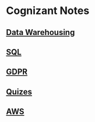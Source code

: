 # Cognizant Notes

## [Data Warehousing](./DataWarehousing/DataWarehousing.md)

## [SQL](./SQL/SQL.md)
 
## [GDPR](./GDPR/GDPR.md)

## [Quizes](./Quizes/Quizes.md)

## [AWS](./AWS/AWS.md)


